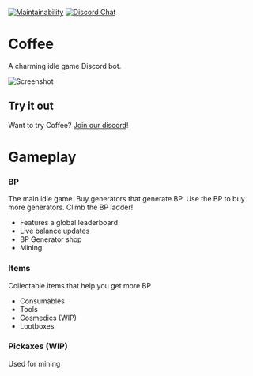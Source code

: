 [![Maintainability](https://api.codeclimate.com/v1/badges/d1eeb09874edfefefcee/maintainability)](https://codeclimate.com/github/aStableNaka/Coffee/maintainability)
[![Discord Chat](https://img.shields.io/discord/530098686558994443.svg)](https://discord.gg/)  

# Coffee
A charming idle game Discord bot.

![Screenshot](https://i.imgur.com/xUxSmx2.png)

## Try it out
Want to try Coffee? [Join our discord](https://discord.gg/m7XztD)!

# Gameplay
### BP
The main idle game. Buy generators that generate BP. Use the BP to buy more generators. Climb the BP ladder!
- Features a global leaderboard
- Live balance updates
- BP Generator shop
- Mining
### Items
Collectable items that help you get more BP
- Consumables
- Tools
- Cosmedics (WIP)
- Lootboxes
### Pickaxes (WIP)
Used for mining
